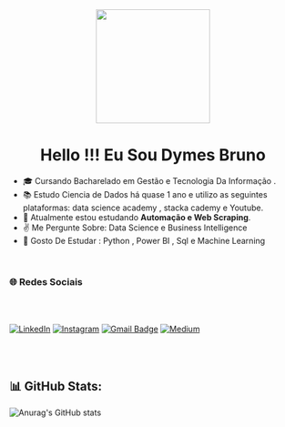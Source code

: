 <div align="center">
  <img height="200" src="https://media.giphy.com/media/xUPGGDNsLvqsBOhuU0/giphy.gif"  />
</div>



<h1 align="center">Hello !!! Eu Sou  Dymes Bruno</h1>



 

- 🎓 Cursando Bacharelado em Gestão e Tecnologia Da Informação .
- 📚 Estudo Ciencia de Dados há quase 1 ano e utilizo as seguintes plataformas: data science academy , stacka cademy  e Youtube.
- 📘 Atualmente estou estudando **Automação e  Web Scraping**.
- ✌️ Me Pergunte Sobre: Data Science e Business Intelligence
- 🔭 Gosto De  Estudar : Python , Power BI , Sql e Machine Learning

<br>

<h3/> 🌐 Redes Sociais </h3>

<br>
<br>

[![LinkedIn](https://img.shields.io/badge/LinkedIn-%230077B5.svg?style=for-the-badge&logo=linkedin&logoColor=white)](https://www.linkedin.com/in/bruno-silva-dev/)
[![Instagram](https://img.shields.io/badge/Instagram-%23E4405F.svg?style=for-the-badge&logo=instagram&logoColor=white)](https://www.instagram.com/brunosilvadev/)
[![Gmail Badge](https://img.shields.io/badge/contatodymesbruno@gmail.com-c14438?style=for-the-badge&logo=gmail&logoColor=white)](mailto:contatodymesbruno@gmail.com)
[![Medium](https://img.shields.io/badge/Medium-black?style=for-the-badge&logo=Medium)](https://medium.com/@brunodoti)


<br>

<br>

<h2> 📊 GitHub Stats:</h2>

![Anurag's GitHub stats](https://github-readme-stats.vercel.app/api?username=dymesbrunodev&show_icons=true&theme=radical)









